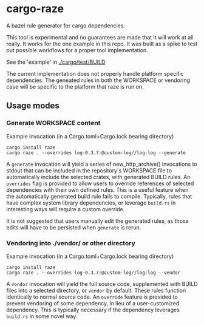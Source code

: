 # cargo-raze

A bazel rule generator for cargo dependencies.

This tool is experimental and no guarantees are made that it will work at all really. It works for the one example in this repo. It was built as a spike to test out possible workflows for a proper tool implementation.

See the 'example' in [./cargo/test/BUILD](./cargo/test/BUILD)

The current implementation does not properly handle platform specific dependencies. The geneated rules in both the WORKSPACE or vendoring case will be specific to the platform that raze is run on.

## Usage modes

### Generate WORKSPACE content

Example invocation (in a Cargo.toml+Cargo.lock bearing directory)
```
cargo install raze
cargo raze . --overrides log-0.3.7:@custom-log//log:log --generate
```

A `generate` invocation will yield a series of new_http_archive() invocations to stdout that can be included in the repository's WORKSPACE file to automatically include the selected crates, with generated BUILD rules. An `overrides` flag is provided to allow users to override references of selected dependencies with their own defined rules. This is a useful feature when the automatically generated build rule fails to compile. Typically, rules that have complex system library dependencies, or leverage `build.rs` in interesting ways will require a custom override.

It is not suggested that users manually edit the generated rules, as those edits will have to be persisted when `generate` is rerun.

### Vendoring into ./vendor/ or other directory

Example invocation (in a Cargo.toml+Cargo.lock bearing directory)
```
cargo install raze
cargo raze . --overrides log-0.3.7:@custom-log//log:log --vendor
```

A `vendor` invocation will yield the full source code, supplemented with BUILD files into a selected directory, or `vendor` by default. These rules function identically to normal source code. An `override` feature is provided to prevent vendoring of some dependency, in lieu of a user-customized dependency. This is typically necessary if the dependency leverages `build.rs` in some novel way.
